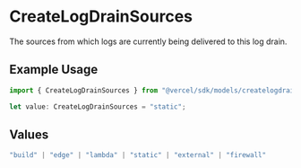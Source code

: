 # CreateLogDrainSources

The sources from which logs are currently being delivered to this log drain.

## Example Usage

```typescript
import { CreateLogDrainSources } from "@vercel/sdk/models/createlogdrainop.js";

let value: CreateLogDrainSources = "static";
```

## Values

```typescript
"build" | "edge" | "lambda" | "static" | "external" | "firewall"
```